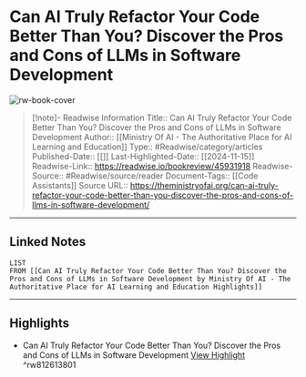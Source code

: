 # Can AI Truly Refactor Your Code Better Than You? Discover the Pros and Cons of LLMs in Software Development

![rw-book-cover](https://readwise-assets.s3.amazonaws.com/static/images/article2.74d541386bbf.png)
<br>
>[!note]- Readwise Information
>Title:: Can AI Truly Refactor Your Code Better Than You? Discover the Pros and Cons of LLMs in Software Development
>Author:: [[Ministry Of AI - The Authoritative Place for AI Learning and Education]]
>Type:: #Readwise/category/articles
>Published-Date:: [[]]
>Last-Highlighted-Date:: [[2024-11-15]]
>Readwise-Link:: https://readwise.io/bookreview/45931918
>Readwise-Source:: #Readwise/source/reader
>Document-Tags:: [[Code Assistants]] 
>Source URL:: https://theministryofai.org/can-ai-truly-refactor-your-code-better-than-you-discover-the-pros-and-cons-of-llms-in-software-development/
--- 

## Linked Notes
```dataview
LIST
FROM [[Can AI Truly Refactor Your Code Better Than You? Discover the Pros and Cons of LLMs in Software Development by Ministry Of AI - The Authoritative Place for AI Learning and Education Highlights]]
```

---

## Highlights
- Can AI Truly Refactor Your Code Better Than You? Discover the Pros and Cons of LLMs in Software Development [View Highlight](https://readwise.io/open/812613801) ^rw812613801
